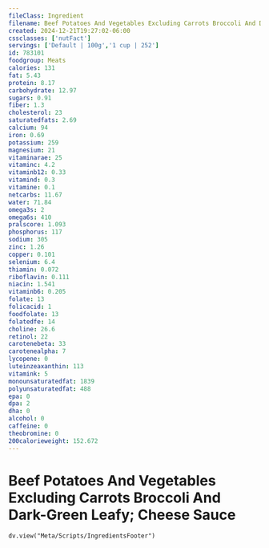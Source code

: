 ```yaml
---
fileClass: Ingredient
filename: Beef Potatoes And Vegetables Excluding Carrots Broccoli And Dark-Green Leafy; Cheese Sauce
created: 2024-12-21T19:27:02-06:00
cssclasses: ['nutFact']
servings: ['Default | 100g','1 cup | 252']
id: 783101
foodgroup: Meats
calories: 131
fat: 5.43
protein: 8.17
carbohydrate: 12.97
sugars: 0.91
fiber: 1.3
cholesterol: 23
saturatedfats: 2.69
calcium: 94
iron: 0.69
potassium: 259
magnesium: 21
vitaminarae: 25
vitaminc: 4.2
vitaminb12: 0.33
vitamind: 0.3
vitamine: 0.1
netcarbs: 11.67
water: 71.84
omega3s: 2
omega6s: 410
pralscore: 1.093
phosphorus: 117
sodium: 305
zinc: 1.26
copper: 0.101
selenium: 6.4
thiamin: 0.072
riboflavin: 0.111
niacin: 1.541
vitaminb6: 0.205
folate: 13
folicacid: 1
foodfolate: 13
folatedfe: 14
choline: 26.6
retinol: 22
carotenebeta: 33
carotenealpha: 7
lycopene: 0
luteinzeaxanthin: 113
vitamink: 5
monounsaturatedfat: 1839
polyunsaturatedfat: 488
epa: 0
dpa: 2
dha: 0
alcohol: 0
caffeine: 0
theobromine: 0
200calorieweight: 152.672
---
```


# Beef Potatoes And Vegetables Excluding Carrots Broccoli And Dark-Green Leafy; Cheese Sauce

```dataviewjs
dv.view("Meta/Scripts/IngredientsFooter")
```